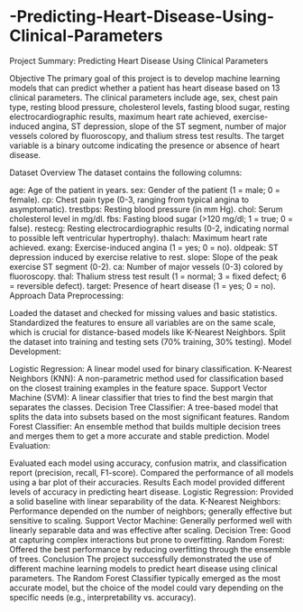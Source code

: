 # -Predicting-Heart-Disease-Using-Clinical-Parameters
Project Summary: Predicting Heart Disease Using Clinical Parameters

Objective
The primary goal of this project is to develop machine learning models that can predict whether a patient has heart disease based on 13 clinical parameters. The clinical parameters include age, sex, chest pain type, resting blood pressure, cholesterol levels, fasting blood sugar, resting electrocardiographic results, maximum heart rate achieved, exercise-induced angina, ST depression, slope of the ST segment, number of major vessels colored by fluoroscopy, and thalium stress test results. The target variable is a binary outcome indicating the presence or absence of heart disease.

Dataset Overview
The dataset contains the following columns:

age: Age of the patient in years.
sex: Gender of the patient (1 = male; 0 = female).
cp: Chest pain type (0-3, ranging from typical angina to asymptomatic).
trestbps: Resting blood pressure (in mm Hg).
chol: Serum cholesterol level in mg/dl.
fbs: Fasting blood sugar (>120 mg/dl; 1 = true; 0 = false).
restecg: Resting electrocardiographic results (0-2, indicating normal to possible left ventricular hypertrophy).
thalach: Maximum heart rate achieved.
exang: Exercise-induced angina (1 = yes; 0 = no).
oldpeak: ST depression induced by exercise relative to rest.
slope: Slope of the peak exercise ST segment (0-2).
ca: Number of major vessels (0-3) colored by fluoroscopy.
thal: Thalium stress test result (1 = normal; 3 = fixed defect; 6 = reversible defect).
target: Presence of heart disease (1 = yes; 0 = no).
Approach
Data Preprocessing:

Loaded the dataset and checked for missing values and basic statistics.
Standardized the features to ensure all variables are on the same scale, which is crucial for distance-based models like K-Nearest Neighbors.
Split the dataset into training and testing sets (70% training, 30% testing).
Model Development:

Logistic Regression: A linear model used for binary classification.
K-Nearest Neighbors (KNN): A non-parametric method used for classification based on the closest training examples in the feature space.
Support Vector Machine (SVM): A linear classifier that tries to find the best margin that separates the classes.
Decision Tree Classifier: A tree-based model that splits the data into subsets based on the most significant features.
Random Forest Classifier: An ensemble method that builds multiple decision trees and merges them to get a more accurate and stable prediction.
Model Evaluation:

Evaluated each model using accuracy, confusion matrix, and classification report (precision, recall, F1-score).
Compared the performance of all models using a bar plot of their accuracies.
Results
Each model provided different levels of accuracy in predicting heart disease.
Logistic Regression: Provided a solid baseline with linear separability of the data.
K-Nearest Neighbors: Performance depended on the number of neighbors; generally effective but sensitive to scaling.
Support Vector Machine: Generally performed well with linearly separable data and was effective after scaling.
Decision Tree: Good at capturing complex interactions but prone to overfitting.
Random Forest: Offered the best performance by reducing overfitting through the ensemble of trees.
Conclusion
The project successfully demonstrated the use of different machine learning models to predict heart disease using clinical parameters. The Random Forest Classifier typically emerged as the most accurate model, but the choice of the model could vary depending on the specific needs (e.g., interpretability vs. accuracy).
